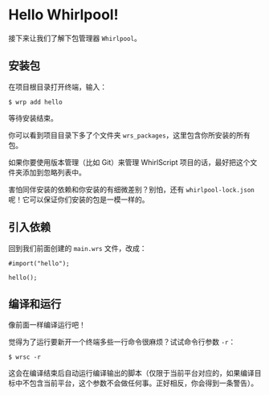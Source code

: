 # Hello Whirlpool!

接下来让我们了解下包管理器 `Whirlpool`。

## 安装包

在项目根目录打开终端，输入：

```shell
$ wrp add hello
```

等待安装结束。

你可以看到项目目录下多了个文件夹 `wrs_packages`，这里包含你所安装的所有包。

如果你要使用版本管理（比如 Git）来管理 WhirlScript 项目的话，最好把这个文件夹添加到忽略列表中。

害怕同伴安装的依赖和你安装的有细微差别？别怕，还有 `whirlpool-lock.json` 呢！它可以保证你们安装的包是一模一样的。

## 引入依赖

回到我们前面创建的 `main.wrs` 文件，改成：

```whirlscript
#import("hello");

hello();
```

## 编译和运行

像前面一样编译运行吧！

觉得为了运行要新开一个终端多些一行命令很麻烦？试试命令行参数 `-r`：

```shell
$ wrsc -r
```

这会在编译结束后自动运行编译输出的脚本（仅限于当前平台对应的，如果编译目标中不包含当前平台，这个参数不会做任何事。正好相反，你会得到一条警告）。